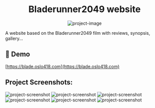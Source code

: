 <h1 align="center" id="title">Bladerunner2049 website</h1>

<p align="center"><img src="https://blade.oslo418.com/screenshots/main.png" alt="project-image"></p>

<p id="description">A website based on the Bladerunner2049 film with reviews, synopsis, gallery...</p>

<h2>🚀 Demo</h2>

[https://blade.oslo418.com](https://blade.oslo418.com)

<h2>Project Screenshots:</h2>

<img src="https://blade.oslo418.com/screenshots/desktop-1.png" alt="project-screenshot">

<img src="https://blade.oslo418.com/screenshots/desktop-2.png" alt="project-screenshot">

<img src="https://blade.oslo418.com/screenshots/desktop-3.png" alt="project-screenshot">

<img src="https://blade.oslo418.com/screenshots/desktop-4.png" alt="project-screenshot">

<img src="https://blade.oslo418.com/screenshots/desktop-5.png" alt="project-screenshot">

<img src="https://blade.oslo418.com/screenshots/desktop-6.png" alt="project-screenshot">
